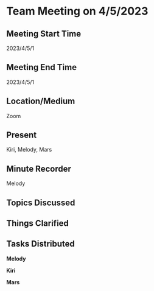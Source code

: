 # Team Meeting on 4/5/2023

## Meeting Start Time
2023/4/5/1

## Meeting End Time
2023/4/5/1

## Location/Medium
Zoom

## Present
Kiri, Melody, Mars

## Minute Recorder
Melody

## Topics Discussed
## Things Clarified
## Tasks Distributed

**Melody**

**Kiri**

**Mars**
